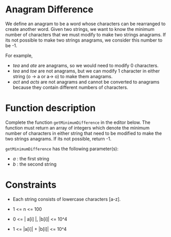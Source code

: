 # Anagram Difference

We define an anagram to be a word whose characters can be rearranged to create another word. Given two strings, we want to know the minimum number of characters that we must modify to make two strings anagrams. If its not possible to make two strings anagrams, we consider this number to be -1. 

For example, 

* *tea* and *ate* are anagrams, so we would need to modify 0 characters.
* *tea* and *toe* are not anagrams, but we can modify 1 character in either string (o -> a or a-> o) to make them anagrams.
* *act* and *acts* are not anagrams and cannot be converted to anagrams because they contain different numbers of characters.

# Function description

Complete the function `getMinimumDifference` in the editor below. The function must return an array of integers which denote the minimum number of characters in either string that need to be modified to make the two strings anagrams. If its not possible, return -1.

`getMinimumDifference` has the following parameter(s):

* *a* : the first string 
* *b* : the second string 

# Constraints 

* Each string consists of lowercase characters [a-z]. 

* 1 <= n <= 100 
* 0 <= | a[i] |, |b[i]| <= 10^4
* 1 <= |a[i]| + |b[i]| <= 10^4

